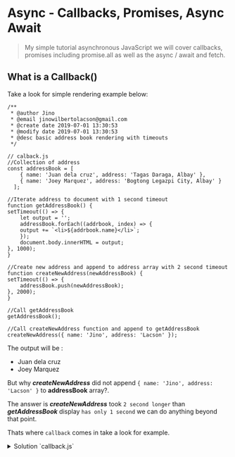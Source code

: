 # Async - Callbacks, Promises, Async Await

> My simple tutorial asynchronous JavaScript we will cover callbacks, promises including promise.all as well as the async / await and fetch.

## What is a Callback()
Take a look for simple rendering example below:
```
/**
 * @author Jino
 * @email jinowilbertolacson@gmail.com
 * @create date 2019-07-01 13:30:53
 * @modify date 2019-07-01 13:30:53
 * @desc basic address book rendering with timeouts
 */

// calback.js
//Collection of address
const addressBook = [
    { name: 'Juan dela cruz', address: 'Tagas Daraga, Albay' },
    { name: 'Joey Marquez', address: 'Bogtong Legazpi City, Albay' }
  ];

//Iterate address to document with 1 second timeout
function getAddressBook() {
setTimeout(() => {
    let output = '';
    addressBook.forEach((addrbook, index) => {
    output += `<li>${addrbook.name}</li>`;
    });
    document.body.innerHTML = output;
}, 1000);
}

//Create new address and append to address array with 2 second timeout
function createNewAddress(newAddressBook) {
setTimeout(() => {
    addressBook.push(newAddressBook);
}, 2000);
}

//Call getAddressBook
getAddressBook();

//Call createNewAddress function and append to getAddressBook
createNewAddress({ name: 'Jino', address: 'Lacson' });
```


The output will be  :

* Juan dela cruz
* Joey Marquez


But why ***createNewAddress*** did not append `{ name: 'Jino', address: 'Lacson' }` to **addressBook** array?.

The answer is ***createNewAddress*** took `2 second longer` than ***getAddressBook*** display `has only 1 second` we can do anything beyond that point. 

Thats where `callback` comes in take a look for example.

<details>
<summary>Solution `callback.js`</summary>
```
// file: callback.js

/**
 * @author Jino
 * @email jinowilbertolacson@gmail.com
 * @create date 2019-07-01 13:30:53
 * @modify date 2019-07-01 13:30:53
 * @desc Simple demonstration with callback() function
 */

//Collection of address
const addressBook = [
  { name: 'Juan dela cruz', address: 'Tagas Daraga, Albay' },
  { name: 'Joey Marquez', address: 'Bogtong Legazpi City, Albay' }
];

//Iterate address to document with 1 second timeout
function getAddressBook() {
  setTimeout(() => {
    let output = '';
    addressBook.forEach((addrbook, index) => {
      output += `<li>${addrbook.name}</li>`;
    });
    document.body.innerHTML = output;
  }, 1000);
}

//Create new address and append to address array with 2 second timeout
function createNewAddress(newAddressBook, callback) {
  setTimeout(() => {
    addressBook.push(newAddressBook);
    callback();
  }, 2000);
}

//Call createNewAddress function and call getAddressBook
createNewAddress({ name: 'Jino', address: 'Lacson' }, getAddressBook);
```
</details>
The output will be:

* Juan dela cruz
* Joey Marquez
* Jino

Using **callback** it will append new `{ name: 'Jino', address: 'Lacson' }` address, even though
***createNewAddress*** has `2 second time` than ***getAdddressBook*** has only `1 second time` durations.




# Promise() , Promise.all, Async, Wait and Fetch

## Using promises.
Take a look to our simple code example we have `addressBook` which holds person informations and `getAddressBook` function that will output person's name.

```
// file: promises.js

/**
 * @author Jino
 * @email jinowilbertolacson@gmail.com
 * @create date 2019-07-01 13:33:57
 * @modify date 2019-07-01 13:33:57
 * @desc Simple promise code template
 * 
 */

// Collection of address
const addressBook = [
    { name: 'Juan dela cruz', address: 'Tagas Daraga, Albay' },
    { name: 'Joey Marquez', address: 'Bogtong Legazpi City, Albay' }
  ];

// Iterate addresses to document with 1 second timeout
function getAddressBook() {
  setTimeout(() => {
    let output = '';
    addressBook.forEach((addrbook, index) => {
      output += `<li>${addrbook.name}</li>`;
    });
    document.body.innerHTML = output;
  }, 1000);
}

/**
 * Create new Address that will return a promise wether it is resolve or a reject.
 * 
 * Promise takes two parameters specific:
 * resolve = for success promise
 * reject = for errors
 */
function createNewAddress(addrbook) {
    return new Promise((resolve, reject) => {
    setTimeout(() => {
        addressBook.push(addrbook);

        const error = false;

        if (!error) {
        resolve();
        } else {
        reject('Error: Something went wrong');
        }
    }, 2000);
    });
}
```

<details>
<summary>Simple `Promise`</summary>
```
/**
 * Create new Address and return a promise either resolve or reject
 */
createNewAddress({ name: 'Jino', address: 'Lacson' })
.then(getAddressBook)
.catch(err => console.log(err));
```
</details>

<details>
<summary>Using `async` and `await`</summary>
```
/**
 * Create new address using Async and Await
 */
async function init() {
    // Create new address book first
   await createNewAddress({ name: 'Jino', address: 'Lacson' });

   // .. then display addresses after creating new address
   getAddressBook();
}
//call init function
init();
```
</details>

<details>
<summary>Using `Promise.all`</summary>
```
// Promise.all
const promise1 = Promise.resolve('Hello World');
const promise2 = 10;
const promise3 = new Promise((resolve, reject) =>
  setTimeout(resolve, 2000, 'promise3')
);
const promise4 = fetch('https://jsonplaceholder.typicode.com/users').then(res =>
  res.json()
);
const promise5 = createNewAddress({ name: 'Jino', address: 'Lacson' })
.then(getAddressBook)
.catch(err => console.log(err));

Promise.all([promise1, promise2, promise3, promise4, promise5]).then(values =>
  console.log(values)
);
```
</details>

<details>
<summary>Example of using `async` `wait` and `fetch`</summary>
```
async function fetchUsers() {
    const res = await fetch('https://jsonplaceholder.typicode.com/users');
    const data = await res.json();//convert to json
    console.log(data);
}
//call fetchUsers()
fetchUsers();
```
</details>

